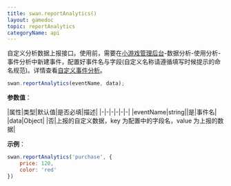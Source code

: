 ```yaml
---
title: swan.reportAnalytics()
layout: gamedoc
topic: reportAnalytics
categoryName: api
---
```


自定义分析数据上报接口。使用前，需要在[小游戏管理后台](https://smartprogram.baidu.com/developer/applist.html)-数据分析-使用分析-事件分析中新建事件，配置好事件名与字段(自定义名称请遵循填写时候提示的命名规范)。详情查看[自定义事件分析](/game/data/feature/custom/)。

```js
swan.reportAnalytics(eventName, data);
```

**参数值**：

|属性|类型|默认值|是否必填|描述|
|-|-|-|-|-|-|
|eventName|string||是|事件名|
|data|Object| |否|上报的自定义数据，key 为配置中的字段名，value 为上报的数据|

**示例**：

```js
swan.reportAnalytics('purchase', {
    price: 120,
    color: 'red'
})
```